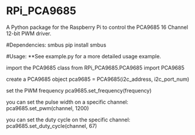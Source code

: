 # RPi_PCA9685
A Python package for the Raspberry Pi to control the PCA9685 16 Channel 12-bit PWM driver.


#Dependencies:
smbus
  pip install smbus


#Usage:
**See example.py for a more detailed usage example.

import the PCA9685 class
from RPi_PCA9685.PCA9685 import PCA9685

create a PCA9685 object
pca9685 = PCA9685(i2c_address, i2c_port_num)

set the PWM frequency
pca9685.set_frequency(frequency)

you can set the pulse width on a specific channel:
pca9685.set_pwm(channel, 1200)

you can set the duty cycle on the specific channel:
pca9685.set_duty_cycle(channel, 67)

